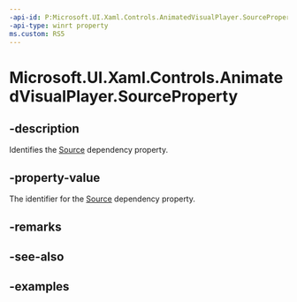 ```yaml
---
-api-id: P:Microsoft.UI.Xaml.Controls.AnimatedVisualPlayer.SourceProperty
-api-type: winrt property
ms.custom: RS5
---
```


<!-- Property syntax.
public DependencyProperty SourceProperty { get; }
-->

# Microsoft.UI.Xaml.Controls.AnimatedVisualPlayer.SourceProperty

## -description

Identifies the [Source](animatedvisualplayer_source.md) dependency property.

## -property-value

The identifier for the [Source](animatedvisualplayer_source.md) dependency property.

## -remarks

## -see-also

## -examples

